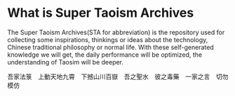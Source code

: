 # What is Super Taoism Archives #

The Super Taoism Archives(STA for abbreviation) is the repository used for collecting some inspirations, thinkings or ideas about the technology, Chinese traditional philosophy or normal life. With these self-generated knowledge we will get, the daily performance will be optimized, the understanding of Taosim will be deeper.

吾家法箓　上動天地九霄　下撼山川百嶽　吾之聖水　彼之毒藥　一家之言　切勿模仿
